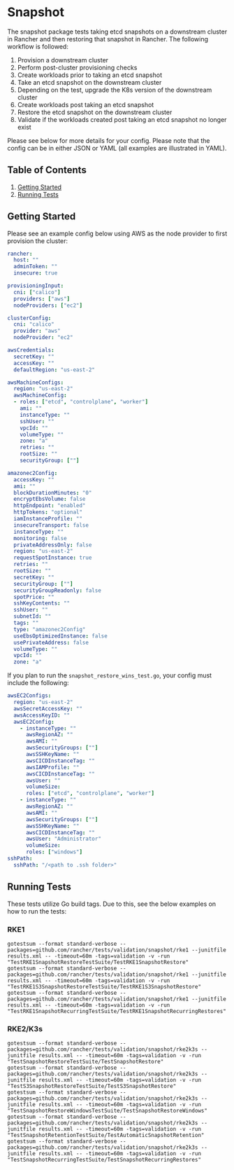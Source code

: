 # Snapshot

The snapshot package tests taking etcd snapshots on a downstream cluster in Rancher and then restoring that snapshot in Rancher. The following workflow is followed:

1. Provision a downstream cluster
2. Perform post-cluster provisioning checks
3. Create workloads prior to taking an etcd snapshot
4. Take an etcd snapshot on the downstream cluster
5. Depending on the test, upgrade the K8s version of the downstream cluster
6. Create workloads post taking an etcd snapshot
7. Restore the etcd snapshot on the downstream cluster
8. Validate if the workloads created post taking an etcd snapshot no longer exist

Please see below for more details for your config. Please note that the config can be in either JSON or YAML (all examples are illustrated in YAML).

## Table of Contents
1. [Getting Started](#Getting-Started)
2. [Running Tests](#Running-Tests)

## Getting Started
Please see an example config below using AWS as the node provider to first provision the cluster:

```yaml
rancher:
  host: ""
  adminToken: ""
  insecure: true

provisioningInput:
  cni: ["calico"]
  providers: ["aws"]
  nodeProviders: ["ec2"]

clusterConfig:
  cni: "calico"
  provider: "aws"
  nodeProvider: "ec2"

awsCredentials:
  secretKey: ""
  accessKey: ""
  defaultRegion: "us-east-2"

awsMachineConfigs:
  region: "us-east-2"
  awsMachineConfig:
  - roles: ["etcd", "controlplane", "worker"]
    ami: ""
    instanceType: ""
    sshUser: ""
    vpcId: ""
    volumeType: ""
    zone: "a"
    retries: ""
    rootSize: ""
    securityGroup: [""]

amazonec2Config:
  accessKey: ""
  ami: ""
  blockDurationMinutes: "0"
  encryptEbsVolume: false
  httpEndpoint: "enabled"
  httpTokens: "optional"
  iamInstanceProfile: ""
  insecureTransport: false
  instanceType: ""
  monitoring: false
  privateAddressOnly: false
  region: "us-east-2"
  requestSpotInstance: true
  retries: ""
  rootSize: ""
  secretKey: ""
  securityGroup: [""]
  securityGroupReadonly: false
  spotPrice: ""
  sshKeyContents: ""
  sshUser: ""
  subnetId: ""
  tags: ""
  type: "amazonec2Config"
  useEbsOptimizedInstance: false
  usePrivateAddress: false
  volumeType: ""
  vpcId: ""
  zone: "a"
```

If you plan to run the `snapshot_restore_wins_test.go`, your config must include the following:

```yaml
awsEC2Configs:
  region: "us-east-2"
  awsSecretAccessKey: ""
  awsAccessKeyID: ""
  awsEC2Config:
    - instanceType: ""
      awsRegionAZ: ""
      awsAMI: ""
      awsSecurityGroups: [""]
      awsSSHKeyName: ""
      awsCICDInstanceTag: ""
      awsIAMProfile: ""
      awsCICDInstanceTag: ""
      awsUser: ""
      volumeSize: 
      roles: ["etcd", "controlplane", "worker"]
    - instanceType: ""
      awsRegionAZ: ""
      awsAMI: ""
      awsSecurityGroups: [""]
      awsSSHKeyName: ""
      awsCICDInstanceTag: ""
      awsUser: "Administrator"
      volumeSize: 
      roles: ["windows"]
sshPath: 
  sshPath: "/<path to .ssh folder>"
```

## Running Tests

These tests utilize Go build tags. Due to this, see the below examples on how to run the tests:

### RKE1
`gotestsum --format standard-verbose --packages=github.com/rancher/tests/validation/snapshot/rke1 --junitfile results.xml -- -timeout=60m -tags=validation -v -run "TestRKE1SnapshotRestoreTestSuite/TestRKE1SnapshotRestore"` \
`gotestsum --format standard-verbose --packages=github.com/rancher/tests/validation/snapshot/rke1 --junitfile results.xml -- -timeout=60m -tags=validation -v -run "TestRKE1S3SnapshotRestoreTestSuite/TestRKE1S3SnapshotRestore"` \
`gotestsum --format standard-verbose --packages=github.com/rancher/tests/validation/snapshot/rke1 --junitfile results.xml -- -timeout=60m -tags=validation -v -run "TestRKE1SnapshotRecurringTestSuite/TestRKE1SnapshotRecurringRestores"`

### RKE2/K3s
`gotestsum --format standard-verbose --packages=github.com/rancher/tests/validation/snapshot/rke2k3s --junitfile results.xml -- -timeout=60m -tags=validation -v -run "TestSnapshotRestoreTestSuite/TestSnapshotRestore"` \
`gotestsum --format standard-verbose --packages=github.com/rancher/tests/validation/snapshot/rke2k3s --junitfile results.xml -- -timeout=60m -tags=validation -v -run "TestS3SnapshotRestoreTestSuite/TestS3SnapshotRestore"` \
`gotestsum --format standard-verbose --packages=github.com/rancher/tests/validation/snapshot/rke2k3s --junitfile results.xml -- -timeout=60m -tags=validation -v -run "TestSnapshotRestoreWindowsTestSuite/TestSnapshotRestoreWindows"` \
`gotestsum --format standard-verbose --packages=github.com/rancher/tests/validation/snapshot/rke2k3s --junitfile results.xml -- -timeout=60m -tags=validation -v -run "TestSnapshotRetentionTestSuite/TestAutomaticSnapshotRetention"` \
`gotestsum --format standard-verbose --packages=github.com/rancher/tests/validation/snapshot/rke2k3s --junitfile results.xml -- -timeout=60m -tags=validation -v -run "TestSnapshotRecurringTestSuite/TestSnapshotRecurringRestores"`